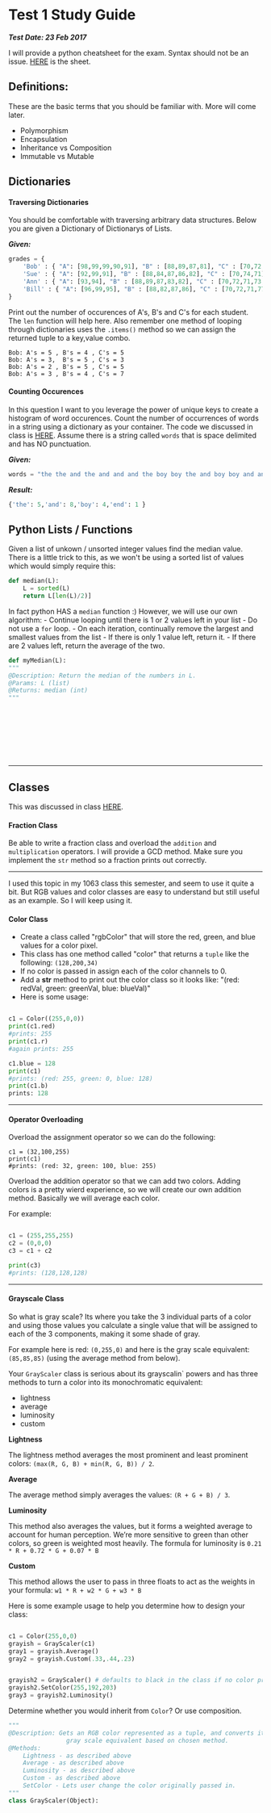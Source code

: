 # Test 1 Study Guide
***Test Date: 23 Feb 2017***

I will provide a python cheatsheet for the exam. Syntax should not be an issue. [HERE](https://github.com/rugbyprof/2143-ObjectOrientedProgramming/blob/master/Resources/python_cheatsheet.md) is the sheet.

## Definitions:

These are the basic terms that you should be familiar with. More will come later.

- Polymorphism
- Encapsulation
- Inheritance vs Composition
- Immutable vs Mutable 



## Dictionaries

#### Traversing Dictionaries

You should be comfortable with traversing arbitrary data structures. Below you are given a Dictionary of Dictionarys of Lists.

***Given:***

```python
grades = {
    'Bob' : { "A": [98,99,99,90,91], "B" : [88,89,87,81], "C" : [70,72,71,77,75]},
    'Sue' : { "A": [92,99,91], "B" : [88,84,87,86,82], "C" : [70,74,71]},
    'Ann' : { "A": [93,94], "B" : [88,89,87,83,82], "C" : [70,72,71,73,75]},
    'Bill' : { "A": [96,99,95], "B" : [88,82,87,86], "C" : [70,72,71,77,71,75,75]}
}
```
Print out the number of occurences of A's, B's and C's for each student. The `len` function will help here.
Also remember one method of looping through dictionaries uses the `.items()` method so we can assign the returned
tuple to a key,value combo.

```
Bob: A's = 5 , B's = 4 , C's = 5
Bob: A's = 3,  B's = 5 , C's = 3
Bob: A's = 2 , B's = 5 , C's = 5
Bob: A's = 3 , B's = 4 , C's = 7
```

#### Counting Occurences

In this question I want to you leverage the power of unique keys to create a histogram of word occurences. Count the number of occurrences of words in a string using a dictionary as your container. The code we discussed in class is [HERE](https://github.com/rugbyprof/2143-ObjectOrientedProgramming/blob/master/ClassLectures/day3b.py).  Assume there is a string
called `words` that is space delimited and has NO punctuation. 

***Given:***
```python
words = "the the and the and and and the boy boy the and boy boy and and and end"
```

***Result:***
```python
{'the': 5,'and': 8,'boy': 4,'end': 1 }
```

## Python Lists / Functions

Given a list of unkown / unsorted integer values find the median value. There is a little trick to this, as we won't be using a sorted list of values which would simply require this:

```python
def median(L):
    L = sorted(L)
    return L[len(L)/2)]
```
In fact python HAS a `median` function :) However, we will use our own algorithm:
    - Continue looping until there is 1 or 2 values left in your list
    - Do not use a `for` loop.
    - On each iteration, continually remove the largest and smallest values from the list
    - If there is only 1 value left, return it. 
    - If there are 2 values left, return the average of the two.

```python
def myMedian(L):
""" 
@Description: Return the median of the numbers in L.
@Params: L (list)
@Returns: median (int)
"""










```
-----

## Classes

This was discussed in class [HERE](https://github.com/rugbyprof/2143-ObjectOrientedProgramming/blob/master/ClassLectures/day3a.py). 

#### Fraction Class
Be able to write a fraction class and overload the `addition` and `multiplication` operators. I will provide a GCD method. Make sure you implement the `str` method so a fraction prints out correctly.

-----

I used this topic in my 1063 class this semester, and seem to use it quite a bit. But RGB values and color classes are easy to understand but still useful as an example. So I will keep using it.

#### Color Class

- Create a class called "rgbColor" that will store the red, green, and blue values for a color pixel.
- This class has one method called "color" that returns a `tuple` like the following: `(128,200,34)`
- If no color is passed in assign each of the color channels to 0. 
- Add a __str__ method to print out the color class so it looks like: "(red: redVal, green: greenVal, blue: blueVal)"
- Here is some usage:

```python

c1 = Color((255,0,0))
print(c1.red)
#prints: 255
print(c1.r)
#again prints: 255

c1.blue = 128
print(c1)
#prints: (red: 255, green: 0, blue: 128)
print(c1.b)
prints: 128
```

-----

#### Operator Overloading
Overload the assignment operator so we can do the following:

```
c1 = (32,100,255)
print(c1)
#prints: (red: 32, green: 100, blue: 255)

```

Overload the addition operator so that we can add two colors. Adding colors is a pretty wierd experience, so we will create our own addition method. Basically we will average each color. 

For example:

```python

c1 = (255,255,255)
c2 = (0,0,0)
c3 = c1 + c2

print(c3)
#prints: (128,128,128)
```

-----

#### Grayscale Class

So what is gray scale? Its where you take the 3 individual parts of a color and using those values you calculate a single value that will be assigned to each of the 3 components, making it some shade of gray.
 
For example here is red: `(0,255,0)` and here is the gray scale equivalent: `(85,85,85)` (using the average method from below).

Your `GrayScaler` class is serious about its grayscalin` powers and has three methods to turn a color into its monochromatic equivalent:
- lightness
- average
- luminosity
- custom

**Lightness**

The lightness method averages the most prominent and least prominent colors: `(max(R, G, B) + min(R, G, B)) / 2`.

**Average**

The average method simply averages the values: `(R + G + B) / 3`.

**Luminosity**

This method also averages the values, but it forms a weighted average to account for human perception. We’re more sensitive to green than other colors, so green is weighted most heavily. The formula for luminosity is `0.21 * R + 0.72 * G + 0.07 * B`

**Custom**

This method allows the user to pass in three floats to act as the weights in your formula: `w1 * R + w2 * G + w3 * B`

Here is some example usage to help you determine how to design your class:

```python

c1 = Color(255,0,0)
grayish = GrayScaler(c1)
gray1 = grayish.Average()
gray2 = grayish.Custom(.33,.44,.23)


grayish2 = GrayScaler() # defaults to black in the class if no color provided
grayish2.SetColor(255,192,203)
gray3 = grayish2.Luminosity()
```

Determine whether you would inherit from `Color`? Or use composition.

```python
"""
@Description: Gets an RGB color represented as a tuple, and converts it to a 
				gray scale equivalent based on chosen method.
@Methods:
    Lightness - as described above
    Average - as described above
    Luminosity - as described above
    Custom - as described above
    SetColor - Lets user change the color originally passed in.
"""
class GrayScaler(Object):













```
